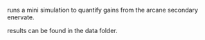 runs a mini simulation to quantify gains from the arcane secondary enervate.

results can be found in the data folder.